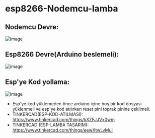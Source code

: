 # esp8266-Nodemcu-lamba

## Nodemcu Devre:
![image](https://user-images.githubusercontent.com/61223169/135773363-49ae934b-3241-4de5-b18f-fbc5a20ff902.png)

## Esp8266 Devre(Arduino beslemeli):
![image](https://user-images.githubusercontent.com/61223169/135773588-37c0a930-9fd9-452a-a526-2a13e31e66f4.png)

## Esp'ye Kod yollama: 
 ![image](https://user-images.githubusercontent.com/61223169/135773668-aefb3ba9-3176-4870-9ea2-00af4eab0f0a.png)
 
 * Esp'ye kod yüklemeden önce arduino içine boş bir kod dosyası yüklenmeli ve esp'ye kod atılırken reset pini toprak pinine çekilmeli.
 * TINKERCAD(ESP-KOD-ATILMASI): https://www.tinkercad.com/things/kXZFJJVx0wm
 * TINKERCAD (ESP-LAMBA TASARIM): https://www.tinkercad.com/things/eewXtwLvMui
